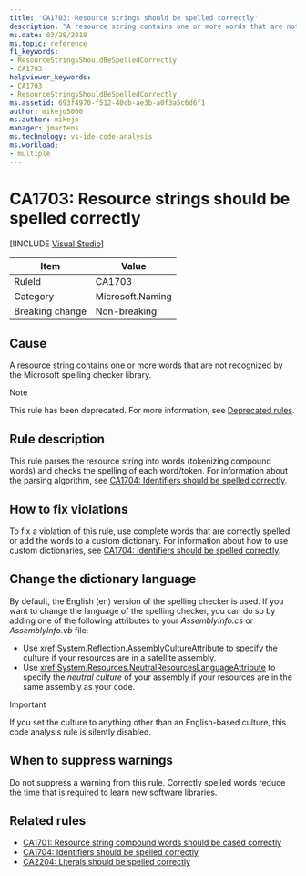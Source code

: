 ```yaml
---
title: 'CA1703: Resource strings should be spelled correctly'
description: "A resource string contains one or more words that are not recognized by the Microsoft spelling checker library."
ms.date: 03/28/2018
ms.topic: reference
f1_keywords:
- ResourceStringsShouldBeSpelledCorrectly
- CA1703
helpviewer_keywords:
- CA1703
- ResourceStringsShouldBeSpelledCorrectly
ms.assetid: 693f4970-f512-40cb-ae3b-a0f3a5c6d6f1
author: mikejo5000
ms.author: mikejo
manager: jmartens
ms.technology: vs-ide-code-analysis
ms.workload:
- multiple
---
```

# CA1703: Resource strings should be spelled correctly

 [!INCLUDE [Visual Studio](~/includes/applies-to-version/vs-windows-only.md)]

|Item|Value|
|-|-|
|RuleId|CA1703|
|Category|Microsoft.Naming|
|Breaking change|Non-breaking|

## Cause
A resource string contains one or more words that are not recognized by the Microsoft spelling checker library.

> [!NOTE]
> This rule has been deprecated. For more information, see [Deprecated rules](fxcop-unported-deprecated-rules.md).

## Rule description

This rule parses the resource string into words (tokenizing compound words) and checks the spelling of each word/token. For information about the parsing algorithm, see [CA1704: Identifiers should be spelled correctly](../code-quality/ca1704.md).

## How to fix violations

To fix a violation of this rule, use complete words that are correctly spelled or add the words to a custom dictionary. For information about how to use custom dictionaries, see [CA1704: Identifiers should be spelled correctly](../code-quality/ca1704.md).

## Change the dictionary language

By default, the English (en) version of the spelling checker is used. If you want to change the language of the spelling checker, you can do so by adding one of the following attributes to your *AssemblyInfo.cs* or *AssemblyInfo.vb* file:

- Use <xref:System.Reflection.AssemblyCultureAttribute> to specify the culture if your resources are in a satellite assembly.
- Use <xref:System.Resources.NeutralResourcesLanguageAttribute> to specify the *neutral culture* of your assembly if your resources are in the same assembly as your code.

> [!IMPORTANT]
> If you set the culture to anything other than an English-based culture, this code analysis rule is silently disabled.

## When to suppress warnings

Do not suppress a warning from this rule. Correctly spelled words reduce the time that is required to learn new software libraries.

## Related rules

- [CA1701: Resource string compound words should be cased correctly](../code-quality/ca1701.md)
- [CA1704: Identifiers should be spelled correctly](../code-quality/ca1704.md)
- [CA2204: Literals should be spelled correctly](../code-quality/ca2204.md)
